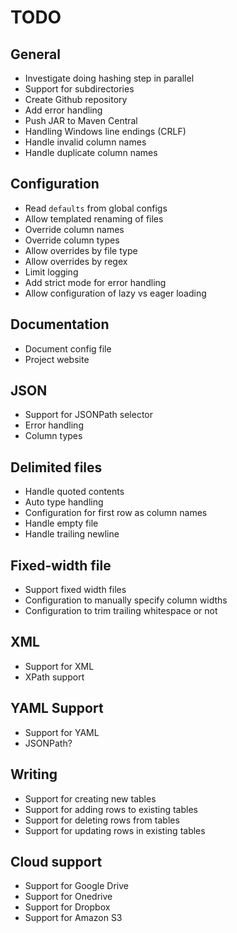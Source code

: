 # TODO

## General

* Investigate doing hashing step in parallel
* Support for subdirectories
* Create Github repository
* Add error handling
* Push JAR to Maven Central
* Handling Windows line endings (CRLF)
* Handle invalid column names
* Handle duplicate column names

## Configuration

* Read `defaults` from global configs
* Allow templated renaming of files
* Override column names
* Override column types
* Allow overrides by file type
* Allow overrides by regex
* Limit logging
* Add strict mode for error handling
* Allow configuration of lazy vs eager loading

## Documentation

* Document config file
* Project website

## JSON

* Support for JSONPath selector
* Error handling
* Column types

## Delimited files

* Handle quoted contents
* Auto type handling
* Configuration for first row as column names
* Handle empty file
* Handle trailing newline

## Fixed-width file

* Support fixed width files
* Configuration to manually specify column widths
* Configuration to trim trailing whitespace or not

## XML

* Support for XML
* XPath support

## YAML Support

* Support for YAML
* JSONPath?

## Writing

* Support for creating new tables
* Support for adding rows to existing tables
* Support for deleting rows from tables
* Support for updating rows in existing tables

## Cloud support

* Support for Google Drive
* Support for Onedrive
* Support for Dropbox
* Support for Amazon S3
